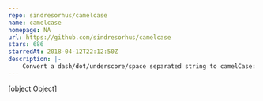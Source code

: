 ```yaml
---
repo: sindresorhus/camelcase
name: camelcase
homepage: NA
url: https://github.com/sindresorhus/camelcase
stars: 686
starredAt: 2018-04-12T22:12:50Z
description: |-
    Convert a dash/dot/underscore/space separated string to camelCase: foo-bar → fooBar
---
```


[object Object]
